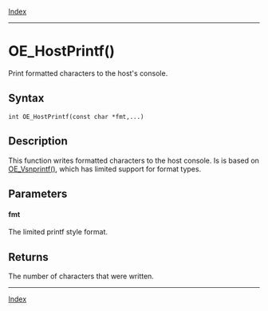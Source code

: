 [Index](index.md)

---
# OE_HostPrintf()

Print formatted characters to the host's console.

## Syntax

    int OE_HostPrintf(const char *fmt,...)
## Description 

This function writes formatted characters to the host console. Is is based on [OE_Vsnprintf()](enclave_8h_a6b091c1631b6fcd1826c4e7eaac12f0a_1a6b091c1631b6fcd1826c4e7eaac12f0a.md), which has limited support for format types.



## Parameters

#### fmt

The limited printf style format.

## Returns

The number of characters that were written.

---
[Index](index.md)

